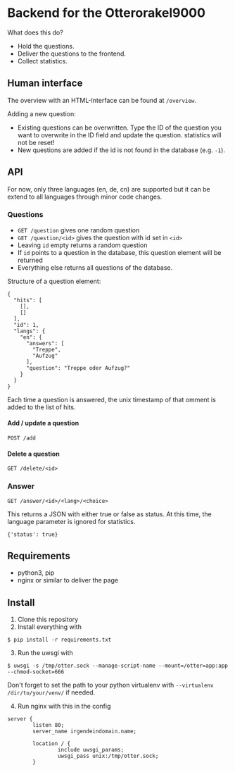 # Backend for the Otterorakel9000

What does this do?
* Hold the questions.
* Deliver the questions to the frontend.
* Collect statistics.

## Human interface

The overview with an HTML-Interface can be found at ```/overview```.

Adding a new question:
* Existing questions can be overwritten. Type the ID of the question you want to overwrite in the ID field and update the question. statistics will not be reset!
* New questions are added if the id is not found in the database (e.g. ```-1```).

## API

For now, only three languages (en, de, cn) are supported but it can be extend to all languages through minor code changes.

### Questions
* ```GET /question``` gives one random question
* ```GET /question/<id>``` gives the question with id set in ```<id>```
 * Leaving ```id``` empty returns a random question
 * If ```id``` points to a question in the database, this question element will be returned
 * Everything else returns all questions of the database.

Structure of a question element:
```
{
  "hits": [
    [],
    []
  ],
  "id": 1,
  "langs": {
    "en": {
      "answers": [
        "Treppe",
        "Aufzug"
      ],
      "question": "Treppe oder Aufzug?"
    }
  }
}
```
Each time a question is answered, the unix timestamp of that omment is added to the list of hits.
#### Add / update a question
```
POST /add
```
#### Delete a question
```
GET /delete/<id>
```
### Answer
```
GET /answer/<id>/<lang>/<choice>
```

This returns a JSON with either true or false as status. At this time, the language parameter is ignored for statistics.
```
{'status': true}
```
## Requirements
* python3, pip
* nginx or similar to deliver the page

## Install
1. Clone this repository
2. Install everything with
```
$ pip install -r requirements.txt
```
3. Run the uwsgi with
```
$ uwsgi -s /tmp/otter.sock --manage-script-name --mount=/otter=app:app --chmod-socket=666
```
Don't forget to set the path to your python virtualenv with
```--virtualenv /dir/to/your/venv/```
if needed.

4. Run nginx with this in the config
```
server {
        listen 80;
        server_name irgendeindomain.name;

        location / {
                include uwsgi_params;
                uwsgi_pass unix:/tmp/otter.sock;
        }
```

